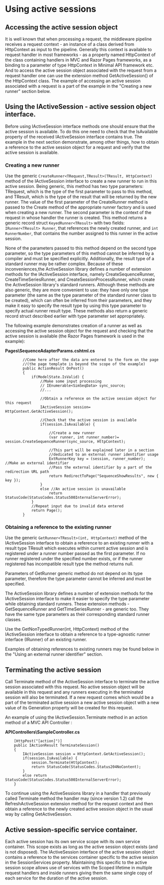 ﻿# Using active sessions
## Accessing the active session object
It is well known that when processing a request, the middleware pipeline receives a request context - an instance of a class derived from HttpContext as input to the pipeline. Generally this context is available to request handler in most frameworks - as a property named HttpContext of the class containing handlers in MVC and Razor Pages frameworks, as a binding to a parameter of type HttpContext in Minimal API framework etc. And to access the active session object associated with the request from a request handler one can use the extension method GetActiveSession() of the HttpContext class. The example of accessing an active session associated with a request is a part of the example in the "Creating a new runner" section below.

## Using the IActiveSession - active session object interface.
Before using IActiveSession interface methods one should ensure that the active session is available. To do this one need to check that the IsAvailable property of the received IActiveSession interface contains true. The example in the next section demonstrate, among other things, how to obtain a reference to the active session object for a request and verify that the active session is available. 

### Creating a new runner
Use the generic `CreateRunner<TRequest,TResult>(TResult, HttpContext)` method of the IActiveSession interface to create a new runner to run in this active session. Being generic, this method has two type parameters: TRequest, which is the type of the first parameter to pass to this method, and TResult, which is the type of the result that will be returned by the new runner. The value of the first parameter of the CreateRunner method is passed to the Create method of the appropriate runner factory and is used when creating a new runner. The second parameter is the context of the request in whose handler the runner is created. This method returns a generic record struct `KeyedRunner<TResult>` with two fields: `IRunner<TResult> Runner`, that references the newly created runner, and `int RunnerNumber`, that contains the number assigned to this runner in the active session. 

None of the parameters passed to this method depend on the second type parameter, so the type parameters of this method cannot be inferred by a compiler and must be specified explicitly. Additionally, the result type of a standard runner may be rather complex. Because of these inconveniences,the ActiveSession library defines a number of extension methods for the IActiveSession interface, namely CreateSequenceRunner, CreateTimeSeriesRunner, and CreateSessionProcessRunner, which create the ActiveSession library's standard runners. Although these methods are also generic, they are more convenient to use: they have only one type parameter (the same as the type parameter of the standard runner class to be created), which can often be inferred from their parameters, and they make it easy to specify the result type by using this type parameter to specify actual runner result type.
These methods also return a generic record struct described earlier with type parameter set appropriately.

The following example demonstrates creation of a runner as well as accessing the active session object for the request and checking that the active session is available (the Razor Pages framework is used in the example):

**Pages\SequenceAdapterParams.cshtml.cs**
````
        //Come here after the data are entered to the form on the page 
        //(the page template is beyond the scope of the example)
        public ActionResult OnPost() 
        {
            if(ModelState.IsValid) { 
                //Make some input processing
                // IEnumerable<SimSeqData> sync_source;
                //...
                
                //Obtain a reference on the active session object for this request
                IActiveSession session= HttpContext.GetActiveSession();
                
                //Check that the active session is available
                if(session.IsAvailable) {
                
                    //Create a new runner
                    (var runner, int runner_number)= session.CreateSequenceRunner(sync_source, HttpContext);
                    
                    //This part will be explained later in a section 
                    //dedicated to an external runner identifier usage
                    ExtRunnerKey key = (session, runner_number); //Make an external identifier
                    //Pass the external identifier by a part of the redirection URL path
                    return RedirectToPage("SequenceShowResults", new { key }); 
                }
                else //An active session is unavailable 
                    return StatusCode(StatusCodes.Status500InternalServerError);
            }
            //Repeat input due to invalid data entered
            return Page();
        }
````
### Obtaining a reference to the existing runner
Use the generic `GetRunner<TResult>(int, HttpContext)` method of the IActiveSession interface to obtain a reference to an existing runner with a result type TResult which executes within current active session and is registered under a runner number passed as the first parameter. If no runner registered under the specified number exists, or if the runner registered has incompatible result type the method returns null. 

Parameters of GetRunner generic method do not depend on its type parameter, therefore the type parameter cannot be inferred and must be specified.

The ActiveSession library defines a number of extension methods for the IActiveSession interface to make it easier to specify the type parameter while obtaining standard runners. These extension methods - GetSequenceRunner and GetTimeSeriesRunner - are generic too. They have the same type parameters as their corresponding standard runner classes.

Use the GetNonTypedRunner(int, HttpContext) method of the IActiveSession interface to obtain a reference to a type-agnostic runner interface (IRunner) of an existing runner.

Examples of obtaining references to existing runners may be found below in the "Using an external runner identifier" section.

## Terminating the active session

Call Terminate method of the ActiveSession interface to terminate the active session associated with this request. No active session object will be available in this request and any runners executing in the terminated session will also be terminated. If a new request comes which would be a part of the terminated active session a new active session object with a new value of its Generation property will be created for this request.

An example of using the IActiveSession.Terminate method in an action method of a MVC API Controller :


**APIControllers\SampleController.cs**
````
    [HttpPost("[action]")]
    public IActionResult TerminateSession()
    {
        IActiveSession session = HttpContext.GetActiveSession();
        if(session.IsAvailable) {
            session.Terminate(HttpContext);
            return StatusCode(StatusCodes.Status204NoContent);
        }
        else return StatusCode(StatusCodes.Status500InternalServerError);
    }

````

To continue using the ActiveSessions library in a handler that previously called Terminate method the handler may (since version 1.2) call the RefreshActiveSession extension method for the request context and then obtain a reference to the newly created active session object in the usual way by calling GetActiveSession.

## Active session-specific service container.
Each active session has its own service scope with its own service container. This scope exists as long as the active session object exists (and is not disposed). The IActiveSession interface of the active session object contains a reference to the services container specific to the active session in the SessionServices property. Maintaining this specific to the active session scope allows use of services with the Scoped lifetime in multiple request handlers and inside runners giving them the same single copy of each service for the duration of the active session.



